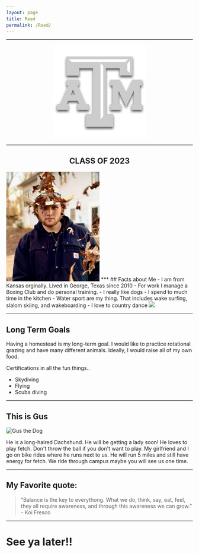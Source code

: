 ```yaml
---
layout: page
title: Reed
permalink: /Reed/
---
```


***  
<center>
    <img src="/assets/img/Reed/Tamu.png" alt="Gig'em!" style="width:50%;">
<center>		

*** 
</center> 

## CLASS OF 2023  
</center>

</center>
<img src="/assets/img/Reed/Photo of me.jpg" style="width:50%;">

</center>
***  
## Facts about Me 
- I am from Kansas orginally. Lived in George, Texas since 2010
- For work I manage a Boxing Club and do personal training.
- I really like dogs
- I spend to much time in the kitchen
- Water sport are my thing. That includes wake surfing, slalom skiing, and wakeboarding
- I love to country dance

<img src="/assets/img/Reed/Slalom.PNG" style="width:50%;">

***
## Long Term Goals

Having a homestead is my long-term goal. I would like to practice rotational grazing and have many different animals. Ideally, I would raise all of my own food.

Certifications in all the fun things..
- Skydiving
- Flying
- Scuba diving


***
## This is Gus

<img src="/assets/img/Reed/Gus.JPG" alt="Gus the Dog" style="width:50%;">

He is a long-haired Dachshund. He will be getting a lady soon! He loves to play fetch. Don't throw the ball if you don't want to play. My girlfriend and I go on bike rides where he runs next to us. He will run 5 miles and still have energy for fetch. We ride through campus maybe you will see us one time. 

***

## My Favorite quote:  
> “Balance is the key to everythong. What we do, think, say, eat, feel, they all require awareness, and through this awareness we can grow.”
 \- Koi Fresco

***




# See ya later!!
